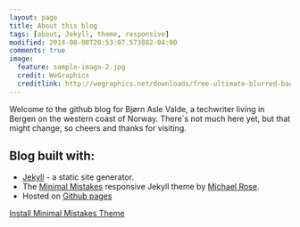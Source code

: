 ```yaml
---
layout: page
title: About this blog
tags: [about, Jekyll, theme, responsive]
modified: 2014-08-08T20:53:07.573882-04:00
comments: true
image:
  feature: sample-image-2.jpg
  credit: WeGraphics
  creditlink: http://wegraphics.net/downloads/free-ultimate-blurred-background-pack/
---
```


Welcome to the github blog for Bjørn Asle Valde, a techwriter living in Bergen on the western coast of Norway.
There´s not much here yet, but that might change, so cheers and thanks for visiting.
 
## Blog built with:

* [Jekyll](http://jekyllrb.com/) - a static site generator.
* The [Minimal Mistakes](https://mmistakes.github.io/minimal-mistakes/theme-setup/) responsive Jekyll theme by [Michael Rose](https://mademistakes.com/).
* Hosted on [Github pages](https://pages.github.com/)

<a markdown="0" href="https://mmistakes.github.io/minimal-mistakes/theme-setup/" class="btn">Install Minimal Mistakes Theme</a>

